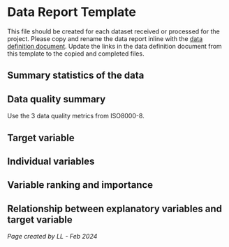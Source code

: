 # Data Report Template

This file should be created for each dataset received or processed for the project. Please copy and rename the data report inline with the [data definition document](/docs/2.DataAcquisitionAndPreparation/Data%20Pipeline/DataDefinition.md). Update the links in the data definition document from this template to the copied and completed files. 

## Summary statistics of the data

## Data quality summary

Use the 3 data quality metrics from ISO8000-8.

## Target variable

## Individual variables

## Variable ranking and importance

## Relationship between explanatory variables and target variable


 *Page created by LL - Feb 2024*